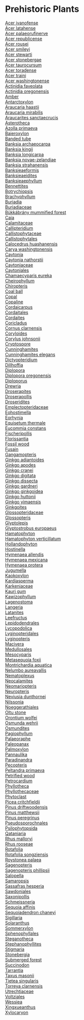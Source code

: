 # Prehistoric Plants
[Acer ivanofense](https://en.wikipedia.org/wiki/Acer_ivanofense)<br>
[Acer latahense](https://en.wikipedia.org/wiki/Acer_latahense)<br>
[Acer palaeorufinerve](https://en.wikipedia.org/wiki/Acer_palaeorufinerve)<br>
[Acer republicense](https://en.wikipedia.org/wiki/Acer_republicense)<br>
[Acer rousei](https://en.wikipedia.org/wiki/Acer_rousei)<br>
[Acer smileyi](https://en.wikipedia.org/wiki/Acer_smileyi)<br>
[Acer stewarti](https://en.wikipedia.org/wiki/Acer_stewarti)<br>
[Acer stonebergae](https://en.wikipedia.org/wiki/Acer_stonebergae)<br>
[Acer taurocursum](https://en.wikipedia.org/wiki/Acer_taurocursum)<br>
[Acer toradense](https://en.wikipedia.org/wiki/Acer_toradense)<br>
[Acer traini](https://en.wikipedia.org/wiki/Acer_traini)<br>
[Acer washingtonense](https://en.wikipedia.org/wiki/Acer_washingtonense)<br>
[Actinidia faveolata](https://en.wikipedia.org/wiki/Actinidia_faveolata)<br>
[Actinidia oregonensis](https://en.wikipedia.org/wiki/Actinidia_oregonensis)<br>
[Amber](https://en.wikipedia.org/wiki/Amber)<br>
[Antarctoxylon](https://en.wikipedia.org/wiki/Antarctoxylon)<br>
[Araucaria haastii](https://en.wikipedia.org/wiki/Araucaria_haastii)<br>
[Araucaria mirabilis](https://en.wikipedia.org/wiki/Araucaria_mirabilis)<br>
[Araucarites sanctaecrucis](https://en.wikipedia.org/wiki/Araucarites_sanctaecrucis)<br>
[Asterotheca](https://en.wikipedia.org/wiki/Asterotheca)<br>
[Azolla primaeva](https://en.wikipedia.org/wiki/Azolla_primaeva)<br>
[Baieroxylon](https://en.wikipedia.org/wiki/Baieroxylon)<br>
[Banded tube](https://en.wikipedia.org/wiki/Banded_tube)<br>
[Banksia archaeocarpa](https://en.wikipedia.org/wiki/Banksia_archaeocarpa)<br>
[Banksia kingii](https://en.wikipedia.org/wiki/Banksia_kingii)<br>
[Banksia longicarpa](https://en.wikipedia.org/wiki/Banksia_longicarpa)<br>
[Banksia novae-zelandiae](https://en.wikipedia.org/wiki/Banksia_novae-zelandiae)<br>
[Banksia strahanensis](https://en.wikipedia.org/wiki/Banksia_strahanensis)<br>
[Banksieaeformis](https://en.wikipedia.org/wiki/Banksieaeformis)<br>
[Banksieaeidites](https://en.wikipedia.org/wiki/Banksieaeidites)<br>
[Banksieaephyllum](https://en.wikipedia.org/wiki/Banksieaephyllum)<br>
[Bennettites](https://en.wikipedia.org/wiki/Bennettites)<br>
[Botrychiopsis](https://en.wikipedia.org/wiki/Botrychiopsis)<br>
[Brachyphyllum](https://en.wikipedia.org/wiki/Brachyphyllum)<br>
[Buriadia](https://en.wikipedia.org/wiki/Buriadia)<br>
[Buriadiaceae](https://en.wikipedia.org/wiki/Buriadiaceae)<br>
[Bükkábrány mummified forest](https://en.wikipedia.org/wiki/Bükkábrány_mummified_forest)<br>
[Caia](https://en.wikipedia.org/wiki/Caia_(plant))<br>
[Calamitaceae](https://en.wikipedia.org/wiki/Calamitaceae)<br>
[Callipteridium](https://en.wikipedia.org/wiki/Callipteridium)<br>
[Callistophytaceae](https://en.wikipedia.org/wiki/Callistophytaceae)<br>
[Callistophytales](https://en.wikipedia.org/wiki/Callistophytales)<br>
[Calocedrus huashanensis](https://en.wikipedia.org/wiki/Calocedrus_huashanensis)<br>
[Carya washingtonensis](https://en.wikipedia.org/wiki/Carya_washingtonensis)<br>
[Caytonia](https://en.wikipedia.org/wiki/Caytonia)<br>
[Caytonia nathorstii](https://en.wikipedia.org/wiki/Caytonia_nathorstii)<br>
[Caytoniaceae](https://en.wikipedia.org/wiki/Caytoniaceae)<br>
[Caytoniales](https://en.wikipedia.org/wiki/Caytoniales)<br>
[Chamaecyparis eureka](https://en.wikipedia.org/wiki/Chamaecyparis_eureka)<br>
[Cheirophyllum](https://en.wikipedia.org/wiki/Cheirophyllum)<br>
[Chiropteris](https://en.wikipedia.org/wiki/Chiropteris)<br>
[Coal ball](https://en.wikipedia.org/wiki/Coal_ball)<br>
[Copal](https://en.wikipedia.org/wiki/Copal)<br>
[Copaline](https://en.wikipedia.org/wiki/Copaline)<br>
[Cordaicarpus](https://en.wikipedia.org/wiki/Cordaicarpus)<br>
[Cordaitales](https://en.wikipedia.org/wiki/Cordaitales)<br>
[Cordaites](https://en.wikipedia.org/wiki/Cordaites)<br>
[Coricladus](https://en.wikipedia.org/wiki/Coricladus)<br>
[Cornus clarnensis](https://en.wikipedia.org/wiki/Cornus_clarnensis)<br>
[Coryloides](https://en.wikipedia.org/wiki/Coryloides)<br>
[Corylus johnsonii](https://en.wikipedia.org/wiki/Corylus_johnsonii)<br>
[Cryptospore](https://en.wikipedia.org/wiki/Cryptospore)<br>
[Cunninghamites](https://en.wikipedia.org/wiki/Cunninghamites)<br>
[Cunninghamites elegans](https://en.wikipedia.org/wiki/Cunninghamites_elegans)<br>
[Dictyopteridium](https://en.wikipedia.org/wiki/Dictyopteridium)<br>
[Dillhoffia](https://en.wikipedia.org/wiki/Dillhoffia)<br>
[Diplopora](https://en.wikipedia.org/wiki/Diplopora)<br>
[Diplopora oregonensis](https://en.wikipedia.org/wiki/Diplopora_oregonensis)<br>
[Diploporus](https://en.wikipedia.org/wiki/Diploporus)<br>
[Drewria](https://en.wikipedia.org/wiki/Drewria)<br>
[Droserapites](https://en.wikipedia.org/wiki/Droserapites)<br>
[Droserapollis](https://en.wikipedia.org/wiki/Droserapollis)<br>
[Droseridites](https://en.wikipedia.org/wiki/Droseridites)<br>
[Emplectopteridaceae](https://en.wikipedia.org/wiki/Emplectopteridaceae)<br>
[Eohostimella](https://en.wikipedia.org/wiki/Eohostimella)<br>
[Eorhynia](https://en.wikipedia.org/wiki/Eorhynia)<br>
[Equisetum thermale](https://en.wikipedia.org/wiki/Equisetum_thermale)<br>
[Eucommia constans](https://en.wikipedia.org/wiki/Eucommia_constans)<br>
[Fischeripollis](https://en.wikipedia.org/wiki/Fischeripollis)<br>
[Florissantia](https://en.wikipedia.org/wiki/Florissantia)<br>
[Fossil wood](https://en.wikipedia.org/wiki/Fossil_wood)<br>
[Fusain](https://en.wikipedia.org/wiki/Fusain)<br>
[Gangamopteris](https://en.wikipedia.org/wiki/Gangamopteris)<br>
[Ginkgo adiantoides](https://en.wikipedia.org/wiki/Ginkgo_adiantoides)<br>
[Ginkgo apodes](https://en.wikipedia.org/wiki/Ginkgo_apodes)<br>
[Ginkgo cranei](https://en.wikipedia.org/wiki/Ginkgo_cranei)<br>
[Ginkgo digitata](https://en.wikipedia.org/wiki/Ginkgo_digitata)<br>
[Ginkgo dissecta](https://en.wikipedia.org/wiki/Ginkgo_dissecta)<br>
[Ginkgo gardneri](https://en.wikipedia.org/wiki/Ginkgo_gardneri)<br>
[Ginkgo ginkgoidea](https://en.wikipedia.org/wiki/Ginkgo_ginkgoidea)<br>
[Ginkgo huttonii](https://en.wikipedia.org/wiki/Ginkgo_huttonii)<br>
[Ginkgo yimaensis](https://en.wikipedia.org/wiki/Ginkgo_yimaensis)<br>
[Ginkgoites](https://en.wikipedia.org/wiki/Ginkgoites)<br>
[Glossopteridaceae](https://en.wikipedia.org/wiki/Glossopteridaceae)<br>
[Glossopteris](https://en.wikipedia.org/wiki/Glossopteris)<br>
[Glyptolepis](https://en.wikipedia.org/wiki/Glyptolepis_(plant))<br>
[Glyptostrobus europaeus](https://en.wikipedia.org/wiki/Glyptostrobus_europaeus)<br>
[Hamatophyton](https://en.wikipedia.org/wiki/Hamatophyton)<br>
[Hamatophyton verticillatum](https://en.wikipedia.org/wiki/Hamatophyton_verticillatum)<br>
[Hollandophyton](https://en.wikipedia.org/wiki/Hollandophyton)<br>
[Hostinella](https://en.wikipedia.org/wiki/Hostinella)<br>
[Hymenaea allendis](https://en.wikipedia.org/wiki/Hymenaea_allendis)<br>
[Hymenaea mexicana](https://en.wikipedia.org/wiki/Hymenaea_mexicana)<br>
[Hymenaea protera](https://en.wikipedia.org/wiki/Hymenaea_protera)<br>
[Jugumella](https://en.wikipedia.org/wiki/Jugumella)<br>
[Kaokoxylon](https://en.wikipedia.org/wiki/Kaokoxylon)<br>
[Kardiasperma](https://en.wikipedia.org/wiki/Kardiasperma)<br>
[Karkeniaceae](https://en.wikipedia.org/wiki/Karkeniaceae)<br>
[Kauri gum](https://en.wikipedia.org/wiki/Kauri_gum)<br>
[Kawizophyllum](https://en.wikipedia.org/wiki/Kawizophyllum)<br>
[Lagenostoma](https://en.wikipedia.org/wiki/Lagenostoma)<br>
[Langeria](https://en.wikipedia.org/wiki/Langeria)<br>
[Latanites](https://en.wikipedia.org/wiki/Latanites)<br>
[Leefructus](https://en.wikipedia.org/wiki/Leefructus)<br>
[Lepidodendrales](https://en.wikipedia.org/wiki/Lepidodendrales)<br>
[Lycopodolica](https://en.wikipedia.org/wiki/Lycopodolica)<br>
[Lyginopteridales](https://en.wikipedia.org/wiki/Lyginopteridales)<br>
[Lyginopteris](https://en.wikipedia.org/wiki/Lyginopteris)<br>
[Macivera](https://en.wikipedia.org/wiki/Macivera)<br>
[Medullosales](https://en.wikipedia.org/wiki/Medullosales)<br>
[Mesocyparis](https://en.wikipedia.org/wiki/Mesocyparis)<br>
[Metasequoia foxii](https://en.wikipedia.org/wiki/Metasequoia_foxii)<br>
[Montrichardia aquatica](https://en.wikipedia.org/wiki/Montrichardia_aquatica)<br>
[Nelumbo aureavallis](https://en.wikipedia.org/wiki/Nelumbo_aureavallis)<br>
[Nematoplexus](https://en.wikipedia.org/wiki/Nematoplexus)<br>
[Neocalamites](https://en.wikipedia.org/wiki/Neocalamites)<br>
[Neomariopteris](https://en.wikipedia.org/wiki/Neomariopteris)<br>
[Neuropteris](https://en.wikipedia.org/wiki/Neuropteris)<br>
[Neviusia dunthornei](https://en.wikipedia.org/wiki/Neviusia_dunthornei)<br>
[Nilssonia](https://en.wikipedia.org/wiki/Nilssonia_(plant))<br>
[Noeggerathiales](https://en.wikipedia.org/wiki/Noeggerathiales)<br>
[Oltu stone](https://en.wikipedia.org/wiki/Oltu_stone)<br>
[Orontium wolfei](https://en.wikipedia.org/wiki/Orontium_wolfei)<br>
[Osmunda wehrii](https://en.wikipedia.org/wiki/Osmunda_wehrii)<br>
[Osmundites](https://en.wikipedia.org/wiki/Osmundites)<br>
[Pagiophyllum](https://en.wikipedia.org/wiki/Pagiophyllum)<br>
[Palaeoraphe](https://en.wikipedia.org/wiki/Palaeoraphe)<br>
[Paleopanax](https://en.wikipedia.org/wiki/Paleopanax)<br>
[Palmoxylon](https://en.wikipedia.org/wiki/Palmoxylon)<br>
[Pannaulika](https://en.wikipedia.org/wiki/Pannaulika)<br>
[Paradinandra](https://en.wikipedia.org/wiki/Paradinandra)<br>
[Pecopteris](https://en.wikipedia.org/wiki/Pecopteris)<br>
[Peltandra primaeva](https://en.wikipedia.org/wiki/Peltandra_primaeva)<br>
[Petrified wood](https://en.wikipedia.org/wiki/Petrified_wood)<br>
[Petrocardium](https://en.wikipedia.org/wiki/Petrocardium)<br>
[Phyllotheca](https://en.wikipedia.org/wiki/Phyllotheca)<br>
[Phyllothecaceae](https://en.wikipedia.org/wiki/Phyllothecaceae)<br>
[Phytoclast](https://en.wikipedia.org/wiki/Phytoclast)<br>
[Picea critchfieldii](https://en.wikipedia.org/wiki/Picea_critchfieldii)<br>
[Pinus driftwoodensis](https://en.wikipedia.org/wiki/Pinus_driftwoodensis)<br>
[Pinus matthewsii](https://en.wikipedia.org/wiki/Pinus_matthewsii)<br>
[Pinus peregrinus](https://en.wikipedia.org/wiki/Pinus_peregrinus)<br>
[Pseudosporochnales](https://en.wikipedia.org/wiki/Pseudosporochnales)<br>
[Psilophytopsida](https://en.wikipedia.org/wiki/Psilophytopsida)<br>
[Qataniaria](https://en.wikipedia.org/wiki/Qataniaria)<br>
[Rhus malloryi](https://en.wikipedia.org/wiki/Rhus_malloryi)<br>
[Rhus rooseae](https://en.wikipedia.org/wiki/Rhus_rooseae)<br>
[Rotafolia](https://en.wikipedia.org/wiki/Rotafolia)<br>
[Rotafolia songziensis](https://en.wikipedia.org/wiki/Rotafolia_songziensis)<br>
[Roystonea palaea](https://en.wikipedia.org/wiki/Roystonea_palaea)<br>
[Sagenopteris](https://en.wikipedia.org/wiki/Sagenopteris)<br>
[Sagenopteris phillipsii](https://en.wikipedia.org/wiki/Sagenopteris_phillipsii)<br>
[Salopella](https://en.wikipedia.org/wiki/Salopella)<br>
[Samaropsis](https://en.wikipedia.org/wiki/Samaropsis)<br>
[Sassafras hesperia](https://en.wikipedia.org/wiki/Sassafras_hesperia)<br>
[Sawdoniales](https://en.wikipedia.org/wiki/Sawdoniales)<br>
[Saxonipollis](https://en.wikipedia.org/wiki/Saxonipollis)<br>
[Schmeissneria](https://en.wikipedia.org/wiki/Schmeissneria)<br>
[Sequoia affinis](https://en.wikipedia.org/wiki/Sequoia_affinis)<br>
[Sequoiadendron chaneyi](https://en.wikipedia.org/wiki/Sequoiadendron_chaneyi)<br>
[Sigillaria](https://en.wikipedia.org/wiki/Sigillaria)<br>
[Solaranthus](https://en.wikipedia.org/wiki/Solaranthus)<br>
[Sommerxylon](https://en.wikipedia.org/wiki/Sommerxylon)<br>
[Sphenophyllales](https://en.wikipedia.org/wiki/Sphenophyllales)<br>
[Steganotheca](https://en.wikipedia.org/wiki/Steganotheca)<br>
[Stephanophyllites](https://en.wikipedia.org/wiki/Stephanophyllites)<br>
[Stigmaria](https://en.wikipedia.org/wiki/Stigmaria)<br>
[Stonebergia](https://en.wikipedia.org/wiki/Stonebergia)<br>
[Submerged forest](https://en.wikipedia.org/wiki/Submerged_forest)<br>
[Succinodon](https://en.wikipedia.org/wiki/Succinodon)<br>
[Tarrantia](https://en.wikipedia.org/wiki/Tarrantia)<br>
[Taxus masonii](https://en.wikipedia.org/wiki/Taxus_masonii)<br>
[Tietea singularis](https://en.wikipedia.org/wiki/Tietea_singularis)<br>
[Torreya clarnensis](https://en.wikipedia.org/wiki/Torreya_clarnensis)<br>
[Utrechtiaceae](https://en.wikipedia.org/wiki/Utrechtiaceae)<br>
[Voltziales](https://en.wikipedia.org/wiki/Voltziales)<br>
[Wessiea](https://en.wikipedia.org/wiki/Wessiea)<br>
[Xingxueanthus](https://en.wikipedia.org/wiki/Xingxueanthus)<br>
[Xylocaryon](https://en.wikipedia.org/wiki/Xylocaryon)<br>
